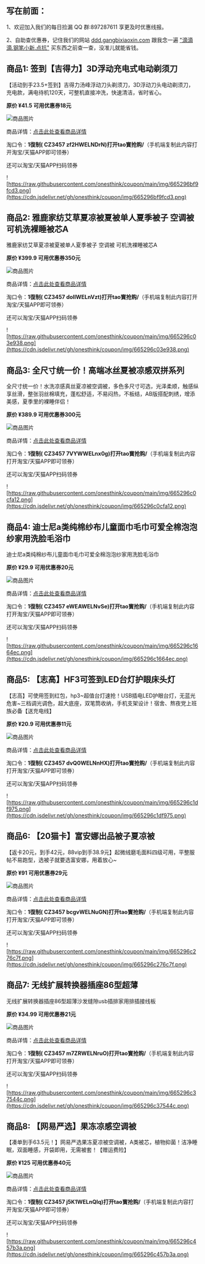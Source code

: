 ## 写在前面：

1、欢迎加入我们的每日捡漏 QQ 群:897287611 享更及时优惠线报。

2、自助查优惠券，记住我们的网站 [ddd.gangbixiaoxin.com](https://ddd.gangbixiaoxin.com) 跟我念一遍 ["滴滴滴.钢笔小新.点抗"](https://ddd.gangbixiaoxin.com) 买东西之前查一查，没准儿就能省钱。

## 商品1: 签到【吉得力】3D浮动充电式电动剃须刀

【活动到手23.5+签到】吉得力汤峰浮动刀头剃须刀，3D浮动刀头电动剃须刀，充电款，满电待机120天，可整机直接冲洗，快速清洁，省时省心。

**原价 ¥41.5 可用优惠券18元**

![商品图片](https://img.alicdn.com/imgextra/i3/68498579/O1CN01DuZOMC2DFEmbPvulK_!!68498579.jpg)

商品详情：[点击此处查看商品详情](https://s.click.taobao.com/t?e=m%3D2%26s%3DzBWiQy2%2Ftc9w4vFB6t2Z2ueEDrYVVa64yK8Cckff7TXLWlSKdGSYDkPaSbEOUE665x%2BIUlGKNpXWbLW7uhxyboGvCrJWHk1%2FTyVl44vrPmd3miNKHWpinpVm%2FOAUUFw71qrpxiwMoCNxc1AtbZGVS%2BuY4IHbd%2Fdkei1OlWJ7JCjNEPXytV9ALoS4zvCRUrquxFJ0YZ0JPvXhBbnz8gZQBiqeBmBXd1uxnF45SyRL%2F9Pb3F0%2FwMCAOMYKyZiz7a%2FKO%2FarFyM6S1xTU1UpnLcQJ9kYvQZuIwx3oGeIQL4Fi9FgyMKVYaWsqUM4ZSCjKWBkhgcbUccTft%2B228n1ngbVmA%3D%3D&amp;union_lens=lensId:TAPI@1716688565@210790de_1147_18fb29cb560_643a@01)

淘口令：**1復制( CZ3457 zf2HWELNDrN)打开tao寳抢购/**（手机端复制此内容打开淘宝/天猫APP即可领券）</p>

还可以淘宝/天猫APP扫码领券

![https://raw.githubusercontent.com/onesthink/coupon/main/img/665296bf9fcd3.png](https://cdn.jsdelivr.net/gh/onesthink/coupon/img/665296bf9fcd3.png)

## 商品2: 雅鹿家纺艾草夏凉被夏被单人夏季被子 空调被 可机洗裸睡被芯A

雅鹿家纺艾草夏凉被夏被单人夏季被子 空调被 可机洗裸睡被芯A

**原价 ¥399.9 可用优惠券350元**

![商品图片](https://img.alicdn.com/bao/uploaded/i2/2902552068/O1CN01igKL121R9C0PFYypu_!!2902552068.jpg)

商品详情：[点击此处查看商品详情](https://s.click.taobao.com/t?e=m%3D2%26s%3DJU36Ai2K1iRw4vFB6t2Z2ueEDrYVVa64XoO8tOebS%2BfLWlSKdGSYDkPaSbEOUE661aH1Hk3GeOjWbLW7uhxyboGvCrJWHk1%2FTyVl44vrPmd3miNKHWpinpVm%2FOAUUFw71qrpxiwMoCNxc1AtbZGVSzLqVUbBov8I00DGoRTtVSkLZMqoQW%2BfuKGzo1lVxIiobkN5sVbYifOHusEyqfAW9lI9XZaTrrHHklW9kv1p7T%2FEFC2V3PEAa7FNgKtQfToDlbRMz6GTKAYZjQKfJ2UQf03O4wtQ3K90XXhKrcBJdMxFYNTbPq16SjC5IB2Yr89HX0%2B3obhRTo5xKmPmpIKZsA%3D%3D&amp;union_lens=lensId:TAPI@1716688566@0bbb0cf8_112b_18fb29cba8f_e9a1@01)

淘口令：**1復制( CZ3457 dollWELnVzt)打开tao寳抢购/**（手机端复制此内容打开淘宝/天猫APP即可领券）</p>

还可以淘宝/天猫APP扫码领券

![https://raw.githubusercontent.com/onesthink/coupon/main/img/665296c03e938.png](https://cdn.jsdelivr.net/gh/onesthink/coupon/img/665296c03e938.png)

## 商品3: 全尺寸统一价！高端冰丝夏被凉感双拼系列

全尺寸统一价！水洗凉感真丝夏凉被空调被，多色多尺寸可选，光泽柔顺，触感纵享丝滑，整张羽丝棉填充，蓬松舒适，不易闷热，不板结，AB版搭配刺绣，增添美感，夏季里的裸睡伴侣！

**原价 ¥389.9 可用优惠券300元**

![商品图片](https://img.alicdn.com/i4/2217015303373/O1CN0110ZE3M1amstFKyqDL_!!2217015303373.jpg)

商品详情：[点击此处查看商品详情](https://s.click.taobao.com/t?e=m%3D2%26s%3DggzaLiP31sxw4vFB6t2Z2ueEDrYVVa64XoO8tOebS%2BfLWlSKdGSYDkPaSbEOUE66MMgx22UI05bWbLW7uhxyboGvCrJWHk1%2FTyVl44vrPmd3miNKHWpinpVm%2FOAUUFw71qrpxiwMoCNxc1AtbZGVSy%2BDdG0Dzbzwb7muR1g1ROLNEPXytV9ALoS4zvCRUrquGSs8kMDMeyhNuW0HHe674ARhsVN1LzYo%2FGb7TtZMdTQSewTD3ZjztHJg259OU7enMbcld9eEMBwbkJ5QxPS2Ci%2FKfJmqgrYAfWsUjZoD5RBNWz%2F98DHeiO%2BlhJbP%2FObLDseal0NfMDXJpWvVCAyWdKJn5AyUbPoV&amp;union_lens=lensId:TAPI@1716688568@21082093_115a_18fb29cbfd1_dfb3@01)

淘口令：**1復制( CZ3457 7VYWWELnx0g)打开tao寳抢购/**（手机端复制此内容打开淘宝/天猫APP即可领券）</p>

还可以淘宝/天猫APP扫码领券

![https://raw.githubusercontent.com/onesthink/coupon/main/img/665296c0cfa12.png](https://cdn.jsdelivr.net/gh/onesthink/coupon/img/665296c0cfa12.png)

## 商品4: 迪士尼a类纯棉纱布儿童面巾毛巾可爱全棉泡泡纱家用洗脸毛浴巾

迪士尼a类纯棉纱布儿童面巾毛巾可爱全棉泡泡纱家用洗脸毛浴巾

**原价 ¥29.9 可用优惠券20元**

![商品图片](https://img.alicdn.com/bao/uploaded/i4/6000000004971/O1CN011malne1W4j82N96_!!6000000004971-2-at.png)

商品详情：[点击此处查看商品详情](https://s.click.taobao.com/t?e=m%3D2%26s%3DIA7oxQ%2FEmkJw4vFB6t2Z2ueEDrYVVa64yK8Cckff7TXLWlSKdGSYDkPaSbEOUE6679%2FTFaMDK6TWbLW7uhxyboGvCrJWHk1%2FTyVl44vrPmd3miNKHWpinpVm%2FOAUUFw71qrpxiwMoCNxc1AtbZGVSz1as9dE8xRAUY7hrUMeysSMHuv7RoNv0Q0jFsbsQ7KWWcHZMfQjy4EIAuyD9%2FevwH4Af0H2fmlgnnPmvrOY5hJM8e6uf6bYAkCp4HRfjx%2BQlbRMz6GTKAYZjQKfJ2UQf03O4wtQ3K90XXhKrcBJdMzFuUUdHXsN7O4t3HfAkYtHX0%2B3obhRTo5xKmPmpIKZsA%3D%3D&amp;union_lens=lensId:TAPI@1716688569@212b4b84_11b8_18fb29cc687_5e35@01)

淘口令：**1復制( CZ3457 eWEAWELNvSe)打开tao寳抢购/**（手机端复制此内容打开淘宝/天猫APP即可领券）</p>

还可以淘宝/天猫APP扫码领券

![https://raw.githubusercontent.com/onesthink/coupon/main/img/665296c1664ec.png](https://cdn.jsdelivr.net/gh/onesthink/coupon/img/665296c1664ec.png)

## 商品5: 【志高】HF3可签到LED台灯护眼床头灯

【志高】可使用签到红包，hp3~超值台灯速抢！USB插电LED护眼台灯，无蓝光危害~三档调光调色，超大底座，双笔筒收纳，手机支架设计！宿舍、熬夜党上班族必备【送充电线】

**原价 ¥20.9 可用优惠券11元**

![商品图片](https://img.alicdn.com/i4/2206418996200/O1CN018KWJOz1vfeYud7MOE_!!2206418996200.jpg)

商品详情：[点击此处查看商品详情](https://s.click.taobao.com/t?e=m%3D2%26s%3DRoSAvWERDaVw4vFB6t2Z2ueEDrYVVa64yK8Cckff7TXLWlSKdGSYDlJgM8JA2yeFRitN3%2FurF3zWbLW7uhxyboGvCrJWHk1%2FTyVl44vrPmd3miNKHWpinpVm%2FOAUUFw71qrpxiwMoCNxc1AtbZGVS6YlZelEni77WHeVuRRRdI3NEPXytV9ALoS4zvCRUrquOhS6RpUQ6yqStVU%2FcV1la8e1%2F2AaumNa%2FYgoW%2FZuwAL16e3j5lAr3jCgKGTP5MO76M8T5iRQwhMbkJ5QxPS2Ci%2FKfJmqgrYAfWsUjZoD5RBmK8QGjuEltLH9NTKnweKwDseal0NfMDXJpWvVCAyWdKJn5AyUbPoV&amp;union_lens=lensId:TAPI@1716688571@2132839b_1131_18fb29ccc65_c34d@01)

淘口令：**1復制( CZ3457 dvQ0WELNnHX)打开tao寳抢购/**（手机端复制此内容打开淘宝/天猫APP即可领券）</p>

还可以淘宝/天猫APP扫码领券

![https://raw.githubusercontent.com/onesthink/coupon/main/img/665296c1df975.png](https://cdn.jsdelivr.net/gh/onesthink/coupon/img/665296c1df975.png)

## 商品6: 【20猫卡】富安娜出品被子夏凉被

【返卡20元，到手42元，88vip到手38.9元】起微绒磨毛面料四级可用，平整服帖不易跑型，选被子就要选富安娜，用着放心~

**原价 ¥91 可用优惠券29元**

![商品图片](https://img.alicdn.com/imgextra/i3/2215685271027/O1CN01WwqgCd1JSPidWHtl1_!!2215685271027.png)

商品详情：[点击此处查看商品详情](https://s.click.taobao.com/t?e=m%3D2%26s%3DY0MJNuq8o2Nw4vFB6t2Z2ueEDrYVVa64yK8Cckff7TXLWlSKdGSYDlJgM8JA2yeF8sviUM61dt3WbLW7uhxyboGvCrJWHk1%2FTyVl44vrPmd3miNKHWpinpVm%2FOAUUFw71qrpxiwMoCNxc1AtbZGVSz1as9dE8xRAUY7hrUMeysSMHuv7RoNv0Q0jFsbsQ7KWLJRDlO7e8gfsyQjRhjWMgiOphdBY2FRrm5zHsPvV%2BSbln1XzvDlFwBjuAUhwTc0UlbRMz6GTKAYZjQKfJ2UQf03O4wtQ3K90XH5t%2B8W%2BDyVLQvaTTEGSxnzpv1gN6yMEX0%2B3obhRTo5xKmPmpIKZsA%3D%3D&amp;union_lens=lensId:TAPI@1716688572@21676e63_1126_18fb29cd190_c5f4@01)

淘口令：**1復制( CZ3457 bcgvWELNuGN)打开tao寳抢购/**（手机端复制此内容打开淘宝/天猫APP即可领券）</p>

还可以淘宝/天猫APP扫码领券

![https://raw.githubusercontent.com/onesthink/coupon/main/img/665296c276c7f.png](https://cdn.jsdelivr.net/gh/onesthink/coupon/img/665296c276c7f.png)

## 商品7: 无线扩展转换器插座86型超薄

无线扩展转换器插座86型超薄沙发缝隙usb插排家用排插接线板

**原价 ¥34.99 可用优惠券21元**

![商品图片](https://img.alicdn.com/bao/uploaded/i2/2216348925597/O1CN01xNPhRF1rDTjwUn9wS_!!0-item_pic.jpg)

商品详情：[点击此处查看商品详情](https://s.click.taobao.com/t?e=m%3D2%26s%3Df1xT%2BPQVjT5w4vFB6t2Z2ueEDrYVVa64yK8Cckff7TXLWlSKdGSYDlJgM8JA2yeFxq3IhSJN6GTWbLW7uhxyboGvCrJWHk1%2FTyVl44vrPmd3miNKHWpinpVm%2FOAUUFw71qrpxiwMoCNxc1AtbZGVS%2FFbkDgpjpH%2FtyudTsSuh6bNEPXytV9ALoS4zvCRUrquEBMXzFO8lg77MA2ArBvOgDkkAdKyI4COZRf21QCAPagO%2FDagFnwREGxpiEUKoFJLhhmOJt5HYZUbkJ5QxPS2Ci%2FKfJmqgrYAfWsUjZoD5RC%2Fq5zrPD5khvCgjNrK26yzDseal0NfMDXJpWvVCAyWdKJn5AyUbPoV&amp;union_lens=lensId:TAPI@1716688574@21087409_1173_18fb29cd6d6_6175@01)

淘口令：**1復制( CZ3457 m7ZRWELNruO)打开tao寳抢购/**（手机端复制此内容打开淘宝/天猫APP即可领券）</p>

还可以淘宝/天猫APP扫码领券

![https://raw.githubusercontent.com/onesthink/coupon/main/img/665296c37544c.png](https://cdn.jsdelivr.net/gh/onesthink/coupon/img/665296c37544c.png)

## 商品8: 【网易严选】果冻凉感空调被

【凑单到手63.5元！】网易严选果冻夏凉被空调被，A类被芯，植物抑菌！洁净睡眠，双面睡感，开袋即用，无需被套！【赠运费险】

**原价 ¥125 可用优惠券40元**

![商品图片](https://img.alicdn.com/i1/3192155289/O1CN01vMG3UU1owPborHtx0_!!3192155289.png)

商品详情：[点击此处查看商品详情](https://s.click.taobao.com/t?e=m%3D2%26s%3Dljzl58FMXStw4vFB6t2Z2ueEDrYVVa64XoO8tOebS%2BfLWlSKdGSYDlJgM8JA2yeF5x%2BIUlGKNpXWbLW7uhxyboGvCrJWHk1%2FTyVl44vrPmd3miNKHWpinpVm%2FOAUUFw71qrpxiwMoCNxc1AtbZGVS3P0mNFrqdXXlweeXvehQXYLZMqoQW%2BfuKGzo1lVxIio9fFvMLJXxHMs82aEsvw2eJxdRWy6uDkPzjokbzMKRcnD3PFTkesBiVYlVGfjxKAb64rkhu43Ce04%2BfirBrx7mM7AMx9cWAx%2BEiM%2FlSG%2FbZQ%2FIqzBwiKiPLtUSn%2BRjeTPU1NVKZy3ECfGDF1NzTQoPw%3D%3D&amp;union_lens=lensId:TAPI@1716688575@213f0d9d_1104_18fb29cdbad_dedb@01)

淘口令：**1復制( CZ3457 j5K1WELnQlq)打开tao寳抢购/**（手机端复制此内容打开淘宝/天猫APP即可领券）</p>

还可以淘宝/天猫APP扫码领券

![https://raw.githubusercontent.com/onesthink/coupon/main/img/665296c457b3a.png](https://cdn.jsdelivr.net/gh/onesthink/coupon/img/665296c457b3a.png)

